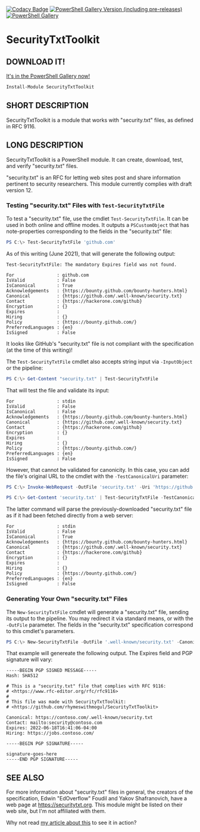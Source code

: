 [![Codacy Badge](https://api.codacy.com/project/badge/Grade/e85065850cfd4592953ba68f6afe78a6)](https://app.codacy.com/gh/rhymeswithmogul/SecurityTxtToolkit?utm_source=github.com&utm_medium=referral&utm_content=rhymeswithmogul/SecurityTxtToolkit&utm_campaign=Badge_Grade)
[![PowerShell Gallery Version (including pre-releases)](https://img.shields.io/powershellgallery/v/SecurityTxtToolkit?include_prereleases)](https://powershellgallery.com/packages/SecurityTxtToolkit/) [![PowerShell Gallery](https://img.shields.io/powershellgallery/dt/SecurityTxtToolkit)](https://powershellgallery.com/packages/v/SecurityTxtToolkit)

# SecurityTxtToolkit

## DOWNLOAD IT!
[It's in the PowerShell Gallery now!](https://www.powershellgallery.com/packages/SecurityTxtToolkit/)
```powershell
Install-Module SecurityTxtToolkit
```

## SHORT DESCRIPTION
SecurityTxtToolkit is a module that works with "security.txt" files, as defined in RFC 9116.

## LONG DESCRIPTION
SecurityTxtToolkit is a PowerShell module.   It can create, download, test, and verify "security.txt" files.

"security.txt" is an RFC for letting web sites post and share information pertinent to security researchers.  This module currently complies with draft version 12.

### Testing "security.txt" Files with `Test-SecurityTxtFile`
To test a "security.txt" file, use the cmdlet `Test-SecurityTxtFile`.  It can be used in both online and offline modes.  It outputs a `PSCustomObject` that has note-properties corresponding to the fields in the "security.txt" file:

```powershell
PS C:\> Test-SecurityTxtFile 'github.com'
```

As of this writing (June 2021), that will generate the following output:
```
Test-SecurityTxtFile: The mandatory Expires field was not found.

For                : github.com
IsValid            : False
IsCanonical        : True
Acknowledgements   : {https://bounty.github.com/bounty-hunters.html}
Canonical          : {https://github.com/.well-known/security.txt}
Contact            : {https://hackerone.com/github}
Encryption         : {}
Expires            :
Hiring             : {}
Policy             : {https://bounty.github.com/}
PreferredLanguages : {en}
IsSigned           : False
```

It looks like GitHub's "security.txt" file is not compliant with the specification (at the time of this writing)!

The `Test-SecurityTxtFile` cmdlet also accepts string input via `-InputObject` or the pipeline:
```powershell
PS C:\> Get-Content "security.txt" | Test-SecurityTxtFile
```

That will test the file and validate its input:
```
For                : stdin
IsValid            : False
IsCanonical        : False
Acknowledgements   : {https://bounty.github.com/bounty-hunters.html}
Canonical          : {https://github.com/.well-known/security.txt}
Contact            : {https://hackerone.com/github}
Encryption         : {}
Expires            :
Hiring             : {}
Policy             : {https://bounty.github.com/}
PreferredLanguages : {en}
IsSigned           : False
```

However, that cannot be validated for canonicity. In this case, you can add the file's original URL to the cmdlet with the `-TestCanonicalUri` parameter:
```powershell
PS C:\> Invoke-WebRequest -OutFile 'security.txt' -Uri 'https://github.com/.well-known/security.txt'

PS C:\> Get-Content 'security.txt' | Test-SecurityTxtFile -TestCanonicalUri 'https://github.com/.well-known/security.txt'
```

The latter command will parse the previously-downloaded "security.txt" file as if it had been fetched directly from a web server:
```
For                : stdin
IsValid            : False
IsCanonical        : True
Acknowledgements   : {https://bounty.github.com/bounty-hunters.html}
Canonical          : {https://github.com/.well-known/security.txt}
Contact            : {https://hackerone.com/github}
Encryption         : {}
Expires            :
Hiring             : {}
Policy             : {https://bounty.github.com/}
PreferredLanguages : {en}
IsSigned           : False
```

### Generating Your Own "security.txt" Files
The `New-SecurityTxtFile` cmdlet will generate a "security.txt" file, sending its output to the pipeline. You may redirect it via standard means, or with the `-OutFile` parameter.   The fields in the "security.txt" specification correspond to this cmdlet's parameters.
```powershell
PS C:\> New-SecurityTxtFile -OutFile '.well-known/security.txt' -Canonical "https://contoso.com/.well-known/security.txt" -Contact "mailto:security@contoso.com" -Hiring "https://jobs.contoso.com"
```

That example will genereate the following output. The Expires field and PGP signature will vary:
```
-----BEGIN PGP SIGNED MESSAGE-----
Hash: SHA512

# This is a "security.txt" file that complies with RFC 9116:
# <https://www.rfc-editor.org/rfc/rfc9116>
#
# This file was made with SecurityTxtToolkit:
# <https://github.com/rhymeswithmogul/SecurityTxtToolkit>

Canonical: https://contoso.com/.well-known/security.txt
Contact: mailto:security@contoso.com
Expires: 2022-06-18T16:41:06-04:00
Hiring: https://jobs.contoso.com/

-----BEGIN PGP SIGNATURE-----

signature-goes-here
-----END PGP SIGNATURE-----
```

## SEE ALSO
For more information about "security.txt" files in general, the creators of the specification, Edwin "EdOverflow" Foudil and Yakov Shafranovich, have a web page at https://securitytxt.org.  This module might be listed on their web site, but I'm not affiliated with them.

Why not read [my article about this](https://colincogle.name/blog/security-txt) to see it in action?
